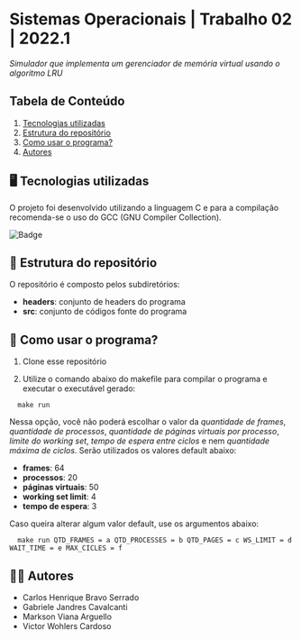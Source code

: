 # Sistemas Operacionais | Trabalho 02 | 2022.1
*Simulador que implementa um gerenciador de memória virtual usando o algoritmo LRU*

## Tabela de Conteúdo

1. [Tecnologias utilizadas](#tecnologias-utilizadas)
2. [Estrutura do repositório](#estrutura-do-repositório)
3. [Como usar o programa?](#como-usar-o-programa)
4. [Autores](#autores)

## 🖥️ Tecnologias utilizadas
O projeto foi desenvolvido utilizando a linguagem C e para a compilação recomenda-se o uso do GCC (GNU Compiler Collection).

![Badge](https://img.shields.io/badge/C-00599C?style=for-the-badge&logo=c&logoColor=white)

## 📂 Estrutura do repositório
O repositório é composto pelos subdiretórios:
* **headers**: conjunto de headers do programa
* **src**: conjunto de códigos fonte do programa

## 🤔 Como usar o programa?
1.  Clone esse repositório

2. Utilize o comando abaixo do makefile para compilar o programa e executar o executável gerado:
```
  make run
```

Nessa opção, você não poderá escolhar o valor da *quantidade de frames*, *quantidade de processos*, *quantidade de páginas virtuais por processo*, *limite do working set*, *tempo de espera entre ciclos* e nem *quantidade máxima de ciclos*. Serão utilizados os valores default abaixo:
* **frames**: 64
* **processos**: 20
* **páginas virtuais**: 50
* **working set limit**: 4
* **tempo de espera**: 3

Caso queira alterar algum valor default, use os argumentos abaixo:
```
  make run QTD_FRAMES = a QTD_PROCESSES = b QTD_PAGES = c WS_LIMIT = d WAIT_TIME = e MAX_CICLES = f
```

## 👩‍💻 Autores
* Carlos Henrique Bravo Serrado
* Gabriele Jandres Cavalcanti
* Markson Viana Arguello
* Victor Wohlers Cardoso